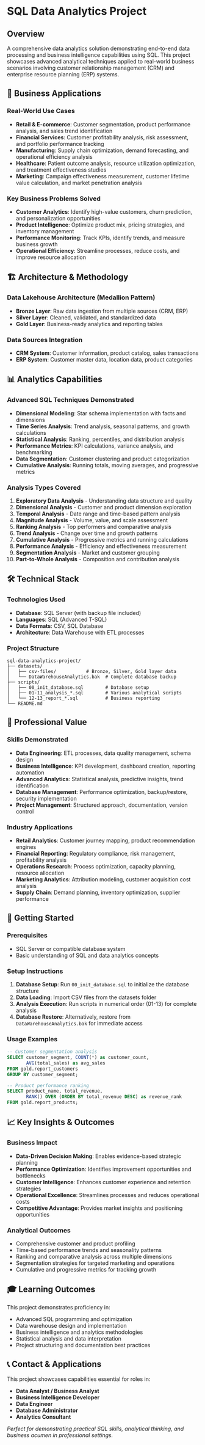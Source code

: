 # SQL Data Analytics Project

## Overview
A comprehensive data analytics solution demonstrating end-to-end data processing and business intelligence capabilities using SQL. This project showcases advanced analytical techniques applied to real-world business scenarios involving customer relationship management (CRM) and enterprise resource planning (ERP) systems.

## 🎯 Business Applications

### Real-World Use Cases
- **Retail & E-commerce**: Customer segmentation, product performance analysis, and sales trend identification
- **Financial Services**: Customer profitability analysis, risk assessment, and portfolio performance tracking
- **Manufacturing**: Supply chain optimization, demand forecasting, and operational efficiency analysis
- **Healthcare**: Patient outcome analysis, resource utilization optimization, and treatment effectiveness studies
- **Marketing**: Campaign effectiveness measurement, customer lifetime value calculation, and market penetration analysis

### Key Business Problems Solved
- **Customer Analytics**: Identify high-value customers, churn prediction, and personalization opportunities
- **Product Intelligence**: Optimize product mix, pricing strategies, and inventory management
- **Performance Monitoring**: Track KPIs, identify trends, and measure business growth
- **Operational Efficiency**: Streamline processes, reduce costs, and improve resource allocation

## 🏗️ Architecture & Methodology

### Data Lakehouse Architecture (Medallion Pattern)
- **Bronze Layer**: Raw data ingestion from multiple sources (CRM, ERP)
- **Silver Layer**: Cleaned, validated, and standardized data
- **Gold Layer**: Business-ready analytics and reporting tables

### Data Sources Integration
- **CRM System**: Customer information, product catalog, sales transactions
- **ERP System**: Customer master data, location data, product categories

## 📊 Analytics Capabilities

### Advanced SQL Techniques Demonstrated
- **Dimensional Modeling**: Star schema implementation with facts and dimensions
- **Time Series Analysis**: Trend analysis, seasonal patterns, and growth calculations
- **Statistical Analysis**: Ranking, percentiles, and distribution analysis
- **Performance Metrics**: KPI calculations, variance analysis, and benchmarking
- **Data Segmentation**: Customer clustering and product categorization
- **Cumulative Analysis**: Running totals, moving averages, and progressive metrics

### Analysis Types Covered
1. **Exploratory Data Analysis** - Understanding data structure and quality
2. **Dimensional Analysis** - Customer and product dimension exploration
3. **Temporal Analysis** - Date range and time-based pattern analysis
4. **Magnitude Analysis** - Volume, value, and scale assessment
5. **Ranking Analysis** - Top performers and comparative analysis
6. **Trend Analysis** - Change over time and growth patterns
7. **Cumulative Analysis** - Progressive metrics and running calculations
8. **Performance Analysis** - Efficiency and effectiveness measurement
9. **Segmentation Analysis** - Market and customer grouping
10. **Part-to-Whole Analysis** - Composition and contribution analysis

## 🛠️ Technical Stack

### Technologies Used
- **Database**: SQL Server (with backup file included)
- **Languages**: SQL (Advanced T-SQL)
- **Data Formats**: CSV, SQL Database
- **Architecture**: Data Warehouse with ETL processes

### Project Structure
```
sql-data-analytics-project/
├── datasets/
│   ├── csv-files/           # Bronze, Silver, Gold layer data
│   └── DataWarehouseAnalytics.bak  # Complete database backup
├── scripts/
│   ├── 00_init_database.sql        # Database setup
│   ├── 01-11_analysis_*.sql        # Various analytical scripts
│   └── 12-13_report_*.sql          # Business reporting
└── README.md
```

## 💼 Professional Value

### Skills Demonstrated
- **Data Engineering**: ETL processes, data quality management, schema design
- **Business Intelligence**: KPI development, dashboard creation, reporting automation
- **Advanced Analytics**: Statistical analysis, predictive insights, trend identification
- **Database Management**: Performance optimization, backup/restore, security implementation
- **Project Management**: Structured approach, documentation, version control

### Industry Applications
- **Retail Analytics**: Customer journey mapping, product recommendation engines
- **Financial Reporting**: Regulatory compliance, risk management, profitability analysis
- **Operations Research**: Process optimization, capacity planning, resource allocation
- **Marketing Analytics**: Attribution modeling, customer acquisition cost analysis
- **Supply Chain**: Demand planning, inventory optimization, supplier performance

## 🚀 Getting Started

### Prerequisites
- SQL Server or compatible database system
- Basic understanding of SQL and data analytics concepts

### Setup Instructions
1. **Database Setup**: Run `00_init_database.sql` to initialize the database structure
2. **Data Loading**: Import CSV files from the datasets folder
3. **Analysis Execution**: Run scripts in numerical order (01-13) for complete analysis
4. **Database Restore**: Alternatively, restore from `DataWarehouseAnalytics.bak` for immediate access

### Usage Examples
```sql
-- Customer segmentation analysis
SELECT customer_segment, COUNT(*) as customer_count, 
       AVG(total_sales) as avg_sales
FROM gold.report_customers
GROUP BY customer_segment;

-- Product performance ranking
SELECT product_name, total_revenue, 
       RANK() OVER (ORDER BY total_revenue DESC) as revenue_rank
FROM gold.report_products;
```

## 📈 Key Insights & Outcomes

### Business Impact
- **Data-Driven Decision Making**: Enables evidence-based strategic planning
- **Performance Optimization**: Identifies improvement opportunities and bottlenecks
- **Customer Intelligence**: Enhances customer experience and retention strategies
- **Operational Excellence**: Streamlines processes and reduces operational costs
- **Competitive Advantage**: Provides market insights and positioning opportunities

### Analytical Outcomes
- Comprehensive customer and product profiling
- Time-based performance trends and seasonality patterns
- Ranking and comparative analysis across multiple dimensions
- Segmentation strategies for targeted marketing and operations
- Cumulative and progressive metrics for tracking growth

## 🎓 Learning Outcomes

This project demonstrates proficiency in:
- Advanced SQL programming and optimization
- Data warehouse design and implementation
- Business intelligence and analytics methodologies
- Statistical analysis and data interpretation
- Project structuring and documentation best practices

## 📞 Contact & Applications

This project showcases capabilities essential for roles in:
- **Data Analyst / Business Analyst**
- **Business Intelligence Developer**
- **Data Engineer**
- **Database Administrator**
- **Analytics Consultant**

*Perfect for demonstrating practical SQL skills, analytical thinking, and business acumen in professional settings.*
